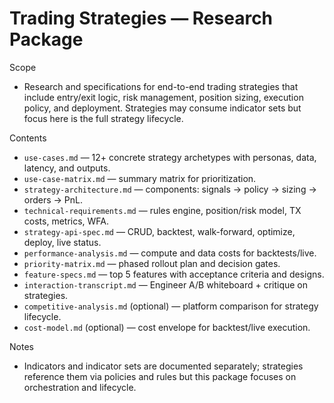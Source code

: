 # Trading Strategies — Research Package

Scope
- Research and specifications for end-to-end trading strategies that include entry/exit logic, risk management, position sizing, execution policy, and deployment. Strategies may consume indicator sets but focus here is the full strategy lifecycle.

Contents
- `use-cases.md` — 12+ concrete strategy archetypes with personas, data, latency, and outputs.
- `use-case-matrix.md` — summary matrix for prioritization.
- `strategy-architecture.md` — components: signals → policy → sizing → orders → PnL.
- `technical-requirements.md` — rules engine, position/risk model, TX costs, metrics, WFA.
- `strategy-api-spec.md` — CRUD, backtest, walk-forward, optimize, deploy, live status.
- `performance-analysis.md` — compute and data costs for backtests/live.
- `priority-matrix.md` — phased rollout plan and decision gates.
- `feature-specs.md` — top 5 features with acceptance criteria and designs.
- `interaction-transcript.md` — Engineer A/B whiteboard + critique on strategies.
- `competitive-analysis.md` (optional) — platform comparison for strategy lifecycle.
- `cost-model.md` (optional) — cost envelope for backtest/live execution.

Notes
- Indicators and indicator sets are documented separately; strategies reference them via policies and rules but this package focuses on orchestration and lifecycle.

